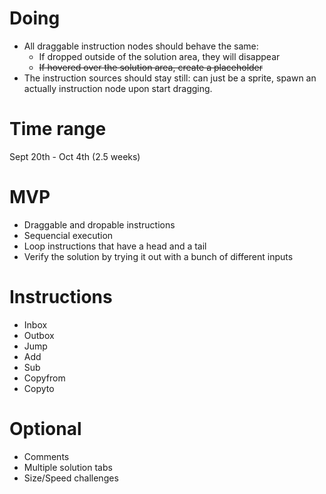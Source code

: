 # Doing
* All draggable instruction nodes should behave the same:
    * If dropped outside of the solution area, they will disappear
    * ~~If hovered over the solution area, create a placeholder~~
* The instruction sources should stay still: can just be a sprite, spawn an actually instruction node upon start dragging.
# Time range
Sept 20th - Oct 4th (2.5 weeks)
# MVP
* Draggable and dropable instructions
* Sequencial execution
* Loop instructions that have a head and a tail
* Verify the solution by trying it out with a bunch of different inputs
# Instructions
* Inbox
* Outbox
* Jump
* Add
* Sub
* Copyfrom
* Copyto
# Optional
* Comments
* Multiple solution tabs
* Size/Speed challenges